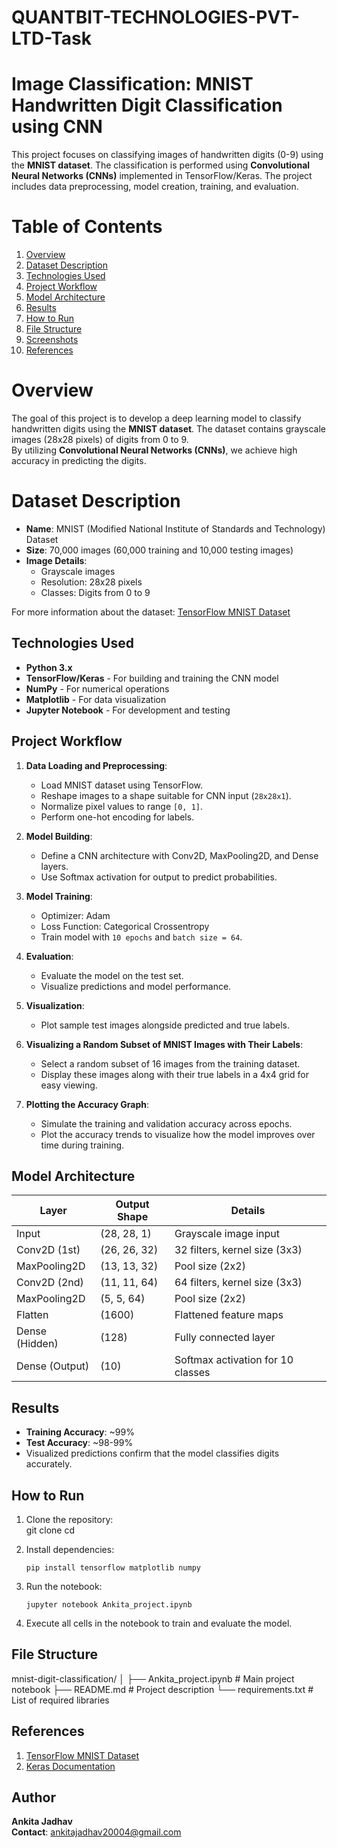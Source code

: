 # QUANTBIT-TECHNOLOGIES-PVT-LTD-Task
# Image Classification: MNIST Handwritten Digit Classification using CNN

This project focuses on classifying images of handwritten digits (0-9) using the **MNIST dataset**. The classification is performed using **Convolutional Neural Networks (CNNs)** implemented in TensorFlow/Keras. The project includes data preprocessing, model creation, training, and evaluation.

# Table of Contents  
1. [Overview](#overview)  
2. [Dataset Description](#dataset-description)  
3. [Technologies Used](#technologies-used)  
4. [Project Workflow](#project-workflow)  
5. [Model Architecture](#model-architecture)  
6. [Results](#results)  
7. [How to Run](#how-to-run)  
8. [File Structure](#file-structure)  
9. [Screenshots](#screenshots)  
10. [References](#references)


# Overview  
The goal of this project is to develop a deep learning model to classify handwritten digits using the **MNIST dataset**. The dataset contains grayscale images (28x28 pixels) of digits from 0 to 9.  
By utilizing **Convolutional Neural Networks (CNNs)**, we achieve high accuracy in predicting the digits.

# Dataset Description  
- **Name**: MNIST (Modified National Institute of Standards and Technology) Dataset  
- **Size**: 70,000 images (60,000 training and 10,000 testing images)  
- **Image Details**:  
  - Grayscale images  
  - Resolution: 28x28 pixels  
  - Classes: Digits from 0 to 9  

For more information about the dataset: [TensorFlow MNIST Dataset](https://www.tensorflow.org/datasets/catalog/mnist)  

## Technologies Used  

- **Python 3.x**  
- **TensorFlow/Keras** - For building and training the CNN model  
- **NumPy** - For numerical operations  
- **Matplotlib** - For data visualization  
- **Jupyter Notebook** - For development and testing  

## Project Workflow  

1. **Data Loading and Preprocessing**:  
   - Load MNIST dataset using TensorFlow.  
   - Reshape images to a shape suitable for CNN input (`28x28x1`).  
   - Normalize pixel values to range `[0, 1]`.  
   - Perform one-hot encoding for labels.

2. **Model Building**:  
   - Define a CNN architecture with Conv2D, MaxPooling2D, and Dense layers.  
   - Use Softmax activation for output to predict probabilities.

3. **Model Training**:  
   - Optimizer: Adam  
   - Loss Function: Categorical Crossentropy  
   - Train model with `10 epochs` and `batch size = 64`.

4. **Evaluation**:  
   - Evaluate the model on the test set.  
   - Visualize predictions and model performance.

5. **Visualization**:  
   - Plot sample test images alongside predicted and true labels.

6. **Visualizing a Random Subset of MNIST Images with Their Labels**:  
   - Select a random subset of 16 images from the training dataset.  
   - Display these images along with their true labels in a 4x4 grid for easy viewing.

7. **Plotting the Accuracy Graph**:  
   - Simulate the training and validation accuracy across epochs.  
   - Plot the accuracy trends to visualize how the model improves over time during training.

## Model Architecture  

| **Layer**             | **Output Shape**   | **Details**                     |  
|-----------------------|--------------------|---------------------------------|  
| Input                 | (28, 28, 1)       | Grayscale image input            |  
| Conv2D (1st)          | (26, 26, 32)      | 32 filters, kernel size (3x3)    |  
| MaxPooling2D          | (13, 13, 32)      | Pool size (2x2)                  |  
| Conv2D (2nd)          | (11, 11, 64)      | 64 filters, kernel size (3x3)    |  
| MaxPooling2D          | (5, 5, 64)        | Pool size (2x2)                  |  
| Flatten               | (1600)            | Flattened feature maps           |  
| Dense (Hidden)        | (128)             | Fully connected layer            |  
| Dense (Output)        | (10)              | Softmax activation for 10 classes|  

## Results  

- **Training Accuracy**: ~99%  
- **Test Accuracy**: ~98-99%  
- Visualized predictions confirm that the model classifies digits accurately.  

## How to Run  

1. Clone the repository:  
   git clone <repository-link>
   cd <repository-folder>

2. Install dependencies:  
   ```
   pip install tensorflow matplotlib numpy
   ```

3. Run the notebook:  
   ```
   jupyter notebook Ankita_project.ipynb
   ```

4. Execute all cells in the notebook to train and evaluate the model.

## File Structure  


mnist-digit-classification/
│
├── Ankita_project.ipynb       # Main project notebook
├── README.md                  # Project description
└── requirements.txt           # List of required libraries

## References  

1. [TensorFlow MNIST Dataset](https://www.tensorflow.org/datasets/catalog/mnist)  
2. [Keras Documentation](https://keras.io/)  

## Author  
**Ankita Jadhav**  
**Contact**: ankitajadhav20004@gmail.com  


